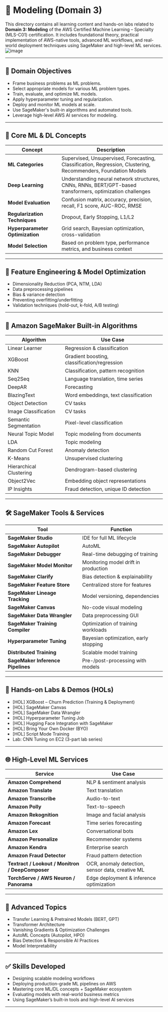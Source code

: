 # 🧠 Modeling (Domain 3)

This directory contains all learning content and hands-on labs related to **Domain 3: Modeling** of the AWS Certified Machine Learning – Specialty (MLS-C01) certification. It includes foundational theory, practical implementation of AWS-native tools, advanced ML workflows, and real-world deployment techniques using SageMaker and high-level ML services.
![image](https://github.com/user-attachments/assets/1b4f3d23-9ae2-4c49-8009-8319236575a3)

---

## 📌 Domain Objectives

- Frame business problems as ML problems.
- Select appropriate models for various ML problem types.
- Train, evaluate, and optimize ML models.
- Apply hyperparameter tuning and regularization.
- Deploy and monitor ML models at scale.
- Use SageMaker's built-in algorithms and automated tools.
- Leverage high-level AWS AI services for modeling.

---

## 🧩 Core ML & DL Concepts

| Concept | Description |
|--------|-------------|
| **ML Categories** | Supervised, Unsupervised, Forecasting, Classification, Regression, Clustering, Recommenders, Foundation Models |
| **Deep Learning** | Understanding neural network structures, CNNs, RNNs, BERT/GPT-based transformers, optimization challenges |
| **Model Evaluation** | Confusion matrix, accuracy, precision, recall, F1 score, AUC-ROC, RMSE |
| **Regularization Techniques** | Dropout, Early Stopping, L1/L2 |
| **Hyperparameter Optimization** | Grid search, Bayesian optimization, cross-validation |
| **Model Selection** | Based on problem type, performance metrics, and business context |

---

## 🔁 Feature Engineering & Model Optimization

- Dimensionality Reduction (PCA, NTM, LDA)
- Data preprocessing pipelines
- Bias & variance detection
- Preventing overfitting/underfitting
- Validation techniques (hold-out, k-fold, A/B testing)

---

## 🚀 Amazon SageMaker Built-in Algorithms

| Algorithm | Use Case |
|----------|-----------|
| Linear Learner | Regression & classification |
| XGBoost | Gradient boosting, classification/regression |
| KNN | Classification, pattern recognition |
| Seq2Seq | Language translation, time series |
| DeepAR | Forecasting |
| BlazingText | Word embeddings, text classification |
| Object Detection | CV tasks |
| Image Classification | CV tasks |
| Semantic Segmentation | Pixel-level classification |
| Neural Topic Model | Topic modeling from documents |
| LDA | Topic modeling |
| Random Cut Forest | Anomaly detection |
| K-Means | Unsupervised clustering |
| Hierarchical Clustering | Dendrogram-based clustering |
| Object2Vec | Embedding object representations |
| IP Insights | Fraud detection, unique ID detection |

---

## 🛠️ SageMaker Tools & Services

| Tool | Function |
|------|----------|
| **SageMaker Studio** | IDE for full ML lifecycle |
| **SageMaker Autopilot** | AutoML |
| **SageMaker Debugger** | Real-time debugging of training |
| **SageMaker Model Monitor** | Monitoring model drift in production |
| **SageMaker Clarify** | Bias detection & explainability |
| **SageMaker Feature Store** | Centralized store for features |
| **SageMaker Lineage Tracking** | Model versioning, dependencies |
| **SageMaker Canvas** | No-code visual modeling |
| **SageMaker Data Wrangler** | Data preprocessing GUI |
| **SageMaker Training Compiler** | Optimization of training workloads |
| **Hyperparameter Tuning** | Bayesian optimization, early stopping |
| **Distributed Training** | Scalable model training |
| **SageMaker Inference Pipelines** | Pre-/post-processing with models |

---

## 🧪 Hands-on Labs & Demos (HOLs)

- [HOL] XGBoost – Churn Prediction (Training & Deployment)
- [HOL] SageMaker Canvas
- [HOL] SageMaker Data Wrangler
- [HOL] Hyperparameter Tuning Job
- [HOL] Hugging Face Integration with SageMaker
- [HOL] Bring Your Own Docker (BYO)
- [HOL] Script Mode Training
- Lab: CNN Tuning on EC2 (3-part lab series)

---

## 🌐 High-Level ML Services

| Service | Use Case |
|--------|----------|
| **Amazon Comprehend** | NLP & sentiment analysis |
| **Amazon Translate** | Text translation |
| **Amazon Transcribe** | Audio-to-text |
| **Amazon Polly** | Text-to-speech |
| **Amazon Rekognition** | Image and facial analysis |
| **Amazon Forecast** | Time series forecasting |
| **Amazon Lex** | Conversational bots |
| **Amazon Personalize** | Recommender systems |
| **Amazon Kendra** | Enterprise search |
| **Amazon Fraud Detector** | Fraud pattern detection |
| **Textract / Lookout / Monitron / DeepComposer** | OCR, anomaly detection, sensor data, creative ML |
| **TorchServe / AWS Neuron / Panorama** | Edge deployment & inference optimization |

---

## 🧠 Advanced Topics

- Transfer Learning & Pretrained Models (BERT, GPT)
- Transformer Architecture
- Vanishing Gradients & Optimization Challenges
- AutoML Concepts (Autopilot, HPO)
- Bias Detection & Responsible AI Practices
- Model Interpretability

---

## ✅ Skills Developed

- Designing scalable modeling workflows
- Deploying production-grade ML pipelines on AWS
- Mastering core ML/DL concepts + SageMaker ecosystem
- Evaluating models with real-world business metrics
- Using SageMaker’s built-in tools and high-level AI services

---


